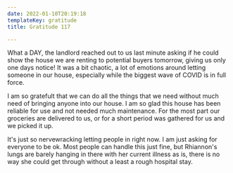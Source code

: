 ```yaml
---
date: 2022-01-10T20:19:18
templateKey: gratitude
title: Gratitude 117

---
```


What a DAY, the landlord reached out to us last minute asking if he
could show the house we are renting to potential buyers tomorrow, giving
us only one days notice!  It was a bit chaotic, a lot of emotions around
letting someone in our house, especially while the biggest wave of COVID
is in full force.

I am so gratefult that we can do all the things that we need without
much need of bringing anyone into our house.  I am so glad this house
has been reliable for use and not needed much maintenance.  For the most
part our groceries are delivered to us, or for a short period was
gathered for us and we picked it up.

It's just so nervewracking letting people in right now.  I am just
asking for everyone to be ok.  Most people can handle this just fine,
but Rhiannon's lungs are barely hanging in there with her current
illness as is, there is no way she could get through without a least a
rough hospital stay.
